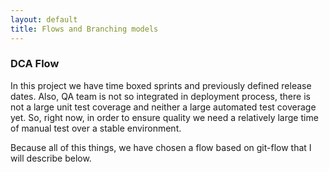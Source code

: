```yaml
---
layout: default
title: Flows and Branching models
---
```


### DCA Flow 

<!-- I am not sure to include the complete Project and Client name here -->

In this project we have time boxed sprints and previously defined release dates. 
Also, QA team is not so integrated in deployment process, there is not a large 
unit test coverage and neither a large automated test coverage yet. So, right 
now, in order to ensure quality we need a relatively large time of manual test 
over a stable environment. 

Because all of this things, we have chosen a flow based on git-flow that I will 
describe below.





